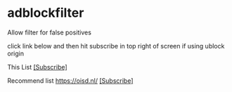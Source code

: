 
# adblockfilter
Allow filter for false positives 

click link below and then hit subscribe in top right of screen if using ublock origin

This List
 [[Subscribe]](https://subscribe.adblockplus.org/?location=https://raw.githubusercontent.com/evoandroidevo/adblockfilter/main/list.txt&title=animepahe.comFilter)

Recommend list
https://oisd.nl/
 [[Subscribe]](https://subscribe.adblockplus.org/?location=https://abp.oisd.nl/)

